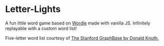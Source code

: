 # Letter-Lights
A fun little word game based on [Wordle](https://powerlanguage.co.uk/wordle/) made with vanilla JS. Infinitely replayable with a custom word list!

Five-letter word list courtesy of [The Stanford GraphBase by Donald Knuth.](https://www-cs-faculty.stanford.edu/~knuth/sgb.html)
